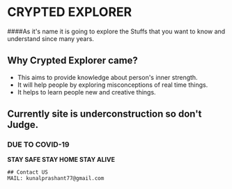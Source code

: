 # CRYPTED EXPLORER
####As it's name it is going to explore the Stuffs that you want to know and understand since many years.

## Why Crypted Explorer came?
- This aims to provide knowledge about person's inner strength.
- It will help people by exploring misconceptions of real time things.
- It helps to learn people new and creative things.

## Currently site is underconstruction so don't Judge.
### DUE TO COVID-19 
**STAY SAFE STAY HOME STAY ALIVE**


````````````
## Contact US 
MAIL: kunalprashant77@gmail.com
